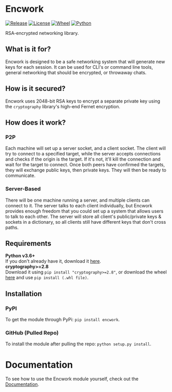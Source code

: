 # Encwork
<!-- Shields.io Badges -->
[![Release](https://img.shields.io/github/v/release/MysteryBlokHed/Encwork?style=flat-square)](https://github.com/MysteryBlokHed/Encwork/releases)
[![License](https://img.shields.io/github/license/MysteryBlokHed/Encwork?style=flat-square)](https://github.com/MysteryBlokHed/Encwork/blob/master/LICENSE)
[![Wheel](https://img.shields.io/pypi/wheel/encwork?style=flat-square)](https://pypi.org/project/encwork/)
[![Python](https://img.shields.io/badge/python-3.6%20%7C%203.7%20%7C%203.8-blue?style=flat-square)](https://www.python.org/downloads/)
<!-- End of Badges -->
RSA-encrypted networking library.

## What is it for?
Encwork is designed to be a safe networking system that will generate new keys for each session. It can be used for CLI's or command line tools, general networking that should be encrypted, or throwaway chats.

## How is it secured?
Encwork uses 2048-bit RSA keys to encrypt a separate private key using the `cryptography` library's high-end Fernet encryption.

## How does it work?
### P2P
Each machine will set up a server socket, and a client socket. The client will try to connect to a specified target, while the server accepts connections and checks if the origin is the target. If it's not, it'll kill the connection and wait for the target to connect. Once both peers have confirmed the targets, they will exchange public keys, then private keys. They will then be ready to communicate.

### Server-Based
There will be one machine running a server, and multiple clients can connect to it. The server talks to each client individually, but Encwork provides enough freedom that you could set up a system that allows users to talk to each other. The server will store all client's public/private keys & sockets in a dictionary, so all clients still have different keys that don't cross paths.

## Requirements
**Python v3.6+**  
If you don't already have it, download it [here](https://www.python.org/downloads/).  
**cryptography>=2.8**  
Download it using `pip install "cryptography>=2.8"`, or download the wheel [here](https://pypi.org/project/cryptography/2.8/#files) and use `pip install (.whl file)`.

## Installation
### PyPI
To get the module through PyPi: `pip install encwork`.  
### GitHub (Pulled Repo)
To install the module after pulling the repo: `python setup.py install`.

# Documentation
To see how to use the Encwork module yourself, check out the [Documentation](https://github.com/MysteryBlokHed/Encwork/wiki).
